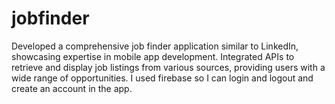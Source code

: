 # jobfinder

Developed a comprehensive job finder application similar to LinkedIn, showcasing expertise in mobile app development.
Integrated APIs to retrieve and display job listings from various sources, providing users with a wide range of opportunities.
I used firebase so I can login and logout and create an account in the app.
